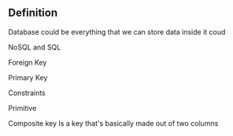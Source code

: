 ## Definition
Database could be everything that we can store data inside it coud 

NoSQL and SQL

Foreign Key

Primary Key

Constraints

Primitive 

Composite key
Is a key that's basically made out of two columns 